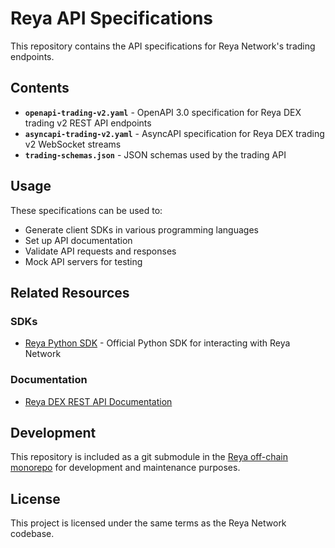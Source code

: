 # Reya API Specifications

This repository contains the API specifications for Reya Network's trading endpoints.

## Contents

- **`openapi-trading-v2.yaml`** - OpenAPI 3.0 specification for Reya DEX trading v2 REST API endpoints
- **`asyncapi-trading-v2.yaml`** - AsyncAPI specification for Reya DEX trading v2 WebSocket streams
- **`trading-schemas.json`** - JSON schemas used by the trading API

## Usage

These specifications can be used to:
- Generate client SDKs in various programming languages
- Set up API documentation
- Validate API requests and responses
- Mock API servers for testing

## Related Resources

### SDKs
- [Reya Python SDK](https://github.com/Reya-Labs/reya-python-sdk) - Official Python SDK for interacting with Reya Network

### Documentation
- [Reya DEX REST API Documentation](https://docs.reya.xyz/technical-docs/reya-dex-rest-api) 
  <!-- TODO: Update this link to point to the new API documentation once available -->

## Development

This repository is included as a git submodule in the [Reya off-chain monorepo](https://github.com/Reya-Labs/reya-off-chain-monorepo) for development and maintenance purposes.

## License

This project is licensed under the same terms as the Reya Network codebase.